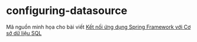 # configuring-datasource
Mã nguồn minh họa cho bài viết
[Kết nối ứng dụng Spring Framework với Cơ sở dữ liệu SQL](http://smartjob.vn/ket-noi-ung-dung-spring-framework-voi-co-so-du-lieu-sql-4501/)
